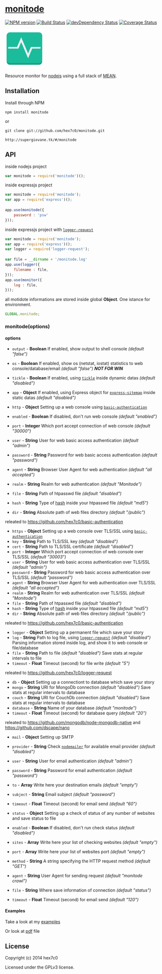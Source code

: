 # [monitode](http://supergiovane.tk/#/monitode)
[![NPM version](https://badge.fury.io/js/monitode.svg)](http://badge.fury.io/js/monitode)
[![Build Status](https://travis-ci.org/hex7c0/monitode.svg?branch=master)](https://travis-ci.org/hex7c0/monitode)
[![devDependency Status](https://david-dm.org/hex7c0/monitode/dev-status.svg)](https://david-dm.org/hex7c0/monitode#info=devDependencies)
[![Coverage Status](https://coveralls.io/repos/hex7c0/monitode/badge.png)](https://coveralls.io/r/hex7c0/monitode)

[![monitode logo](https://raw.githubusercontent.com/hex7c0/monitode/master/public/logo.png)](https://hex7c0.github.io/monitode/)

Resource monitor for [nodejs](http://nodejs.org) using a full stack of [MEAN](http://en.wikipedia.org/wiki/MEAN).

## Installation

Install through NPM

```
npm install monitode
```
or
```
git clone git://github.com/hex7c0/monitode.git
```
```
http://supergiovane.tk/#/monitode
```

## API

inside nodejs project
```js
var monitode = require('monitode')();
```
inside expressjs project
```js
var monitode = require('monitode');
var app = require('express')();

app.use(monitode({
    password : 'psw'
}));
```

inside expressjs project with [`logger-request`](https://github.com/hex7c0/logger-request)
```js
var monitode = require('monitode');
var app = require('express')();
var logger = require('logger-request');

var file = __dirname + '/monitode.log'
app.use(logger({
    filename : file,
}));
app.use(monitor({
    log : file,
}));
```
all motidote informations are stored inside global **Object**.
One istance for environment.
```js
GLOBAL.monitode;
```

### monitode(options)

#### options

 - `output` - **Boolean** If enabled, show output to shell console *(default "false")*
 - `os` - **Boolean** If enabled, show os (netstat, iostat) statistics to web console/database/email *(default "false")* **_NOT FOR WIN_**
 - `tickle` - **Boolean** If enabled, using [`tickle`](https://github.com/hex7c0/tickle) inside dynamic datas *(default "disabled")*
 - `app` - **Object** If enabled, using Express object for [`express-sitemap`](https://github.com/hex7c0/express-sitemap) inside static datas *(default "disabled")*
 
 
 
 - `http` - **Object** Setting up a web console using [`basic-authentication`](https://github.com/hex7c0/basic-authentication)
  - `enabled` - **Boolean** If disabled, don't run web console *(default "enabled")*
  - `port` - **Integer** Which port accept connection of web console *(default "30000")*
  - `user` - **String** User for web basic access authentication *(default "admin")*
  - `password` - **String** Password for web basic access authentication *(default "password")*
  - `agent` - **String** Browser User Agent for web authentication *(default "all accepted")*
  - `realm` - **String** Realm for web authentication *(default "Monitode")*
  - `file` - **String** Path of htpasswd file *(default "disabled")*
  - `hash` - **String** Type of [hash](http://nodejs.org/api/crypto.html#crypto_crypto_createhash_algorithm) inside your htpasswd file *(default "md5")*
  - `dir` - **String** Absolute path of web files directory *(default "/public")*
 
  releated to https://github.com/hex7c0/basic-authentication
 
 - `https` - **Object** Setting up a web console over TLS/SSL using [`basic-authentication`](https://github.com/hex7c0/basic-authentication)
  - `key` - **String** Path to TLS/SSL key *(default "disabled")*
  - `cert` - **String** Path to TLS/SSL certificate *(default "disabled")*
  - `port` - **Integer** Which port accept connection of web console over TLS/SSL *(default "30003")*
  - `user` - **String** User for web basic access authentication over TLS/SSL *(default "admin")*
  - `password` - **String** Password for web basic access authentication over TLS/SSL *(default "password")*
  - `agent` - **String** Browser User Agent for web authentication over TLS/SSL *(default "all accepted")*
  - `realm` - **String** Realm for web authentication over TLS/SSL *(default "Monitode")*
  - `file` - **String** Path of htpasswd file *(default "disabled")*
  - `hash` - **String** Type of [hash](http://nodejs.org/api/crypto.html#crypto_crypto_createhash_algorithm) inside your htpasswd file *(default "md5")*
  - `dir` - **String** Absolute path of web files directory *(default "/public")*
 
  releated to https://github.com/hex7c0/basic-authentication
 
 - `logger` - **Object** Setting up a permanent file which save your story
  - `log` - **String** Path to log file, using [`logger-request`](https://github.com/hex7c0/logger-request) *(default "disabled")* Parsing information stored inside log, and show it to web console or file/database
  - `file` - **String** Path to file *(default "disabled")* Save stats at regular intervals to file
  - `timeout` - **Float** Timeout (second) for file write *(default "5")*
 
  releated to https://github.com/hex7c0/logger-request
 
 - `db` - **Object** Setting up a connectiont to database which save your story
  - `mongo` - **String** URI for MongoDb connection *(default "disabled")* Save stats at regular intervals to database
  - `couch` - **String** URI for CouchDb connection *(default "disabled")* Save stats at regular intervals to database
  - `database` - **String** Name of your database *(default "monitode")*
  - `timeout` - **Float** Timeout (second) for database query *(default "20")*
 
  releated to https://github.com/mongodb/node-mongodb-native and https://github.com/dscape/nano
 
 - `mail` - **Object** Setting up SMTP
  - `provider` - **String** Check [`nodemailer`](https://github.com/andris9/nodemailer#well-known-services-for-smtp) for available email provider *(default "disabled")*
  - `user` - **String** User for email authentication *(default "admin")*
  - `password` - **String** Password for email authentication *(default "password")*
  - `to` - **Array** Write here your destination emails *(default "empty")*
  - `subject` - **String** Email subject *(default "password")*
  - `timeout` - **Float** Timeout (second) for email send *(default "60")*
 
 
 
 - `status` - **Object** Setting up a check of status of any number of websites and save status to file
  - `enabled` - **Boolean** If disabled, don't run check status *(default "disabled")*
  - `sites` - **Array** Write here your list of checking websites *(default "empty")*
  - `port` - **Array** Write here your list of websites port *(default "empty")*
  - `method` - **String** A string specifying the HTTP request method *(default "GET")*
  - `agent` - **String** User Agent for sending request *(default "monitode crawl")*
  - `file` - **String** Where save information of connection *(default "status")*
  - `timeout` - **Float** Timeout (second) for email send *(default "120")*

#### Examples

Take a look at my [examples](https://github.com/hex7c0/monitode/tree/master/examples)

Or look at [pdf](https://github.com/hex7c0/monitode/raw/master/examples/monitode.pdf) file

## License
Copyright (c) 2014 hex7c0

Licensed under the GPLv3 license.

